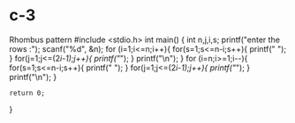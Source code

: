 # c-3
Rhombus pattern
#include <stdio.h>
int main()
{
    int n,j,i,s;
    printf("enter the rows :");
    scanf("%d", &n);
    for (i=1;i<=n;i++){
       for(s=1;s<=n-i;s++){
           printf(" ");
       }
       for(j=1;j<=(2*i-1);j++){ 
           printf("*");
       }
       printf("\n");
     }
     for (i=n;i>=1;i--){
       for(s=1;s<=n-i;s++){
           printf(" ");
       }
       for(j=1;j<=(2*i-1);j++){ 
           printf("*");
       }
       printf("\n");
     }


    return 0;
}
